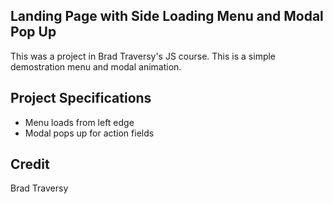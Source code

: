 ## Landing Page with Side Loading Menu and Modal Pop Up


This was a project in Brad Traversy's JS course. This is a simple demostration menu and modal animation.


## Project Specifications

- Menu loads from left edge
- Modal pops up for action fields

## Credit 

Brad Traversy